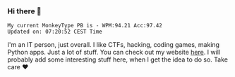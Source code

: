 ### Hi there 👋
<!-- PB START -->
```
My current MonkeyType PB is - WPM:94.21 Acc:97.42
Updated on: 07:20:52 CEST Time
```
<!-- PB END -->
I'm an IT person, just overall. I like CTFs, hacking, coding games, making Python apps. Just a lot of stuff.
You can check out my website [here](https://skill3472.github.io/).
I will probably add some interesting stuff here, when I get the idea to do so. Take care ❤️
